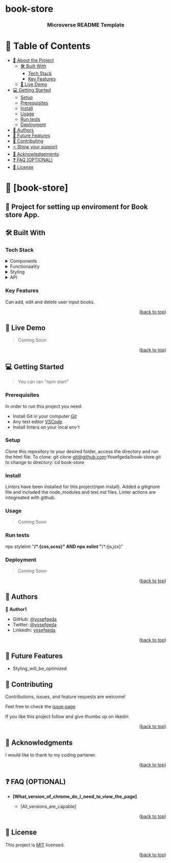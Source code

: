 # book-store

<a name="readme-top"></a>



<div align="center">
  <!-- You are encouraged to replace this logo with your own! Otherwise you can also remove it. -->
  
  <h3><b>Microverse README Template</b></h3>

</div>

<!-- TABLE OF CONTENTS -->

# 📗 Table of Contents

- [📖 About the Project](#about-project)
  - [🛠 Built With](#built-with)
    - [Tech Stack](#tech-stack)
    - [Key Features](#key-features)
  - [🚀 Live Demo](#live-demo)
- [💻 Getting Started](#getting-started)
  - [Setup](#setup)
  - [Prerequisites](#prerequisites)
  - [Install](#install)
  - [Usage](#usage)
  - [Run tests](#run-tests)
  - [Deployment](#triangular_flag_on_post-deployment)
- [👥 Authors](#authors)
- [🔭 Future Features](#future-features)
- [🤝 Contributing](#contributing)
- [⭐️ Show your support](#support)
- [🙏 Acknowledgements](#acknowledgements)
- [❓ FAQ (OPTIONAL)](#faq)
- [📝 License](#license)
<!-- PROJECT DESCRIPTION -->

# 📖 [book-store] <a name="about-project"></a>


## 📖 Project for setting up enviroment for Book store App.  

## 🛠 Built With <a name="built-with"></a>

### Tech Stack <a name="tech-stack"></a>

<details>
  <summary>Components</summary>
  <ul>
    <li>React JS</li>
  </ul>
</details>
<details>
  <summary>Functionaality</summary>
  <ul>
    <li>React-redux</li>
  </ul>
</details>
<details>
  <summary>Styling</summary>
  <ul>
    <li>CSS</li>
  </ul>
</details>
<details>
  <summary>API</summary>
  <ul>
    <li>Bookstore API</li>
  </ul>
</details>



<!-- Features -->

### Key Features <a name="key-features"></a>

Can add, edit and delete user input books.

<p align="right">(<a href="#readme-top">back to top</a>)</p>

<!-- LIVE DEMO -->
## 🚀 Live Demo <a name="live-demo"></a>

> Coming Soon

<p align="right">(<a href="#readme-top">back to top</a>)</p>



<!-- GETTING STARTED -->
## 💻 Getting Started <a name="getting-started"></a>

> You can ran "npm start"
 


### Prerequisites

In order to run this project you need:
- Install Git in your computer [Git](https://git-scm.com/downloads)
- Any text editor [VSCode](https://code.visualstudio.com/download) 
- Install linters on your local env't
 


### Setup

Clone this repository to your desired folder, access the directory and run the html file: 
To clone: git clone git@github.com:Yosefgeda/book-store.git
to change to directory: cd book-store





### Install

Linters have been installed for this project(npm install).
Added a gitignore file and included the node_modules and text.md files.
Linter actions are integreated with github.



### Usage
> Coming Soon


### Run tests

  npx stylelint "**/*.{css,scss}"
  AND npx eslint "**/*.{js,jsx}"




### Deployment
> Coming Soon



<p align="right">(<a href="#readme-top">back to top</a>)</p>

<!-- AUTHORS -->

## 👥 Authors <a name="authors"></a>



👤 **Author1**

- GitHub: [@yosefgeda](https://github.com/yosefgeda)
- Twitter: [@yosefgeda](https://twitter.com/yosegeda)
- LinkedIn: [yosefgeda](https://linkedin.com/in/yosefgeda)



<p align="right">(<a href="#readme-top">back to top</a>)</p>

<!-- FUTURE FEATURES -->

## 🔭 Future Features <a name="future-features"></a>

- Styling_will_be_optimized


<!-- CONTRIBUTING -->
## 🤝 Contributing <a name="contributing"></a>

Contributions, issues, and feature requests are welcome!

Feel free to check the [issue page](https://github.com/Yosefgeda/book-store/issues)

<!-- SUPPORT -->

If you like this project follow and give thumbs up on likedin

<p align="right">(<a href="#readme-top">back to top</a>)</p>


<!-- ACKNOWLEDGEMENTS -->

## 🙏 Acknowledgments <a name="acknowledgements"></a>

I would like to thank to my coding partener.


<p align="right">(<a href="#readme-top">back to top</a>)</p>

<!-- FAQ (optional) -->

## ❓ FAQ (OPTIONAL) <a name="faq"></a>


- **[What_version_of_chrome_do_I_need_to_view_the_page]**

  - [All_versions_are_capable]


<p align="right">(<a href="#readme-top">back to top</a>)</p>

## 📝 License <a name="license"></a>

This project is [MIT](https://choosealicense.com/licenses/mit/) licensed.

<p align="right">(<a href="#readme-top">back to top</a>)</p>


